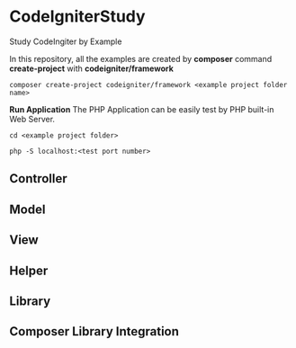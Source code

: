 # CodeIgniterStudy
Study CodeIngiter by Example

In this repository, all the examples are created by **composer** command **create-project** with **codeigniter/framework**

```
composer create-project codeigniter/framework <example project folder name>
```

**Run Application**
The PHP Application can be easily test by PHP built-in Web Server. 

```
cd <example project folder>
```

```
php -S localhost:<test port number>
```

## Controller


## Model


## View


## Helper


## Library


## Composer Library Integration


